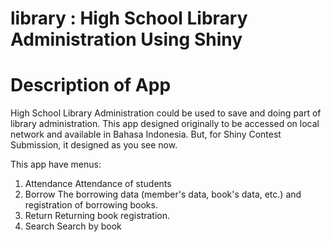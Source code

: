# library : High School Library Administration Using Shiny

# Description of App

High School Library Administration could be used to save and doing part of library administration. This app designed originally to be accessed on local network and available in Bahasa Indonesia. But, for Shiny Contest Submission, it designed as you see now. 

This app have menus:
1. Attendance 
    Attendance of students
2. Borrow
    The borrowing data (member's data, book's data, etc.) and registration of borrowing books.
3. Return
    Returning book registration.
4. Search
    Search by book
